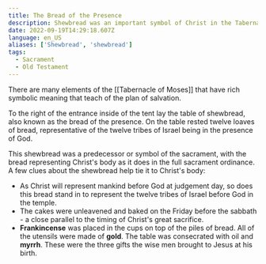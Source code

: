 ```yaml
---
title: The Bread of the Presence
description: Shewbread was an important symbol of Christ in the Tabernacle of Moses.
date: 2022-09-19T14:29:18.607Z
language: en_US
aliases: ['Shewbread', 'shewbread']
tags:
  - Sacrament
  - Old Testament
---
```


There are many elements of the [[Tabernacle of Moses]] that have rich symbolic meaning that teach of the plan of salvation.

To the right of the entrance inside of the tent lay the table of shewbread, also known as the bread of the presence. On the table rested twelve loaves of bread, representative of the twelve tribes of Israel being in the presence of God.

This shewbread was a predecessor or symbol of the sacrament, with the bread representing Christ's body as it does in the full sacrament ordinance. A few clues about the shewbread help tie it to Christ's body:
* As Christ will represent mankind before God at judgement day, so does this bread stand in to represent the twelve tribes of Israel before God in the temple.
* The cakes were unleavened and baked on the Friday before the sabbath - a close parallel to the timing of Christ's great sacrifice.
* **Frankincense** was placed in the cups on top of the piles of bread. All of the utensils were made of **gold**. The table was consecrated with oil and **myrrh**. These were the three gifts the wise men brought to Jesus at his birth.
